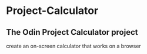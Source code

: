 # Project-Calculator

## The Odin Project Calculator project

create an on-screen calculator that works on a browser
